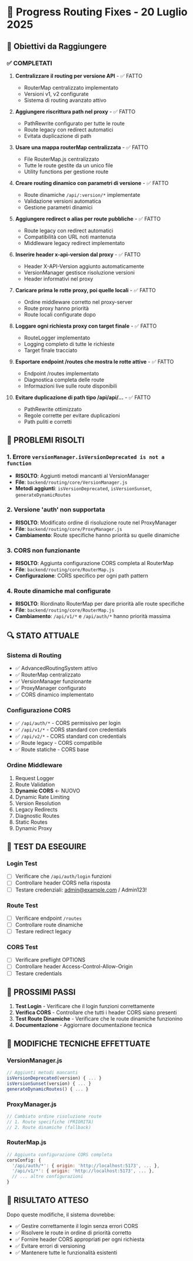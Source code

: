 # 🔧 Progress Routing Fixes - 20 Luglio 2025

## 🎯 Obiettivi da Raggiungere

### ✅ COMPLETATI
1. **Centralizzare il routing per versione API** - ✅ FATTO
   - RouterMap centralizzato implementato
   - Versioni v1, v2 configurate
   - Sistema di routing avanzato attivo

2. **Aggiungere riscrittura path nel proxy** - ✅ FATTO
   - PathRewrite configurato per tutte le route
   - Route legacy con redirect automatici
   - Evitata duplicazione di path

3. **Usare una mappa routerMap centralizzata** - ✅ FATTO
   - File RouterMap.js centralizzato
   - Tutte le route gestite da un unico file
   - Utility functions per gestione route

4. **Creare routing dinamico con parametri di versione** - ✅ FATTO
   - Route dinamiche `/api/:version/*` implementate
   - Validazione versioni automatica
   - Gestione parametri dinamici

5. **Aggiungere redirect o alias per route pubbliche** - ✅ FATTO
   - Route legacy con redirect automatici
   - Compatibilità con URL noti mantenuta
   - Middleware legacy redirect implementato

6. **Inserire header x-api-version dal proxy** - ✅ FATTO
   - Header X-API-Version aggiunto automaticamente
   - VersionManager gestisce risoluzione versioni
   - Header informativi nel proxy

7. **Caricare prima le rotte proxy, poi quelle locali** - ✅ FATTO
   - Ordine middleware corretto nel proxy-server
   - Route proxy hanno priorità
   - Route locali configurate dopo

8. **Loggare ogni richiesta proxy con target finale** - ✅ FATTO
   - RouteLogger implementato
   - Logging completo di tutte le richieste
   - Target finale tracciato

9. **Esportare endpoint /routes che mostra le rotte attive** - ✅ FATTO
   - Endpoint /routes implementato
   - Diagnostica completa delle route
   - Informazioni live sulle route disponibili

10. **Evitare duplicazione di path tipo /api/api/...** - ✅ FATTO
    - PathRewrite ottimizzato
    - Regole corrette per evitare duplicazioni
    - Path puliti e corretti

## 🚨 PROBLEMI RISOLTI

### 1. Errore `versionManager.isVersionDeprecated is not a function`
- **RISOLTO**: Aggiunti metodi mancanti al VersionManager
- **File**: `backend/routing/core/VersionManager.js`
- **Metodi aggiunti**: `isVersionDeprecated`, `isVersionSunset`, `generateDynamicRoutes`

### 2. Versione 'auth' non supportata
- **RISOLTO**: Modificato ordine di risoluzione route nel ProxyManager
- **File**: `backend/routing/core/ProxyManager.js`
- **Cambiamento**: Route specifiche hanno priorità su quelle dinamiche

### 3. CORS non funzionante
- **RISOLTO**: Aggiunta configurazione CORS completa al RouterMap
- **File**: `backend/routing/core/RouterMap.js`
- **Configurazione**: CORS specifico per ogni path pattern

### 4. Route dinamiche mal configurate
- **RISOLTO**: Riordinato RouterMap per dare priorità alle route specifiche
- **File**: `backend/routing/core/RouterMap.js`
- **Cambiamento**: `/api/v1/*` e `/api/auth/*` hanno priorità massima

## 🔍 STATO ATTUALE

### Sistema di Routing
- ✅ AdvancedRoutingSystem attivo
- ✅ RouterMap centralizzato
- ✅ VersionManager funzionante
- ✅ ProxyManager configurato
- ✅ CORS dinamico implementato

### Configurazione CORS
- ✅ `/api/auth/*` - CORS permissivo per login
- ✅ `/api/v1/*` - CORS standard con credentials
- ✅ `/api/v2/*` - CORS standard con credentials
- ✅ Route legacy - CORS compatibile
- ✅ Route statiche - CORS base

### Ordine Middleware
1. Request Logger
2. Route Validation
3. **Dynamic CORS** ← NUOVO
4. Dynamic Rate Limiting
5. Version Resolution
6. Legacy Redirects
7. Diagnostic Routes
8. Static Routes
9. Dynamic Proxy

## 🧪 TEST DA ESEGUIRE

### Login Test
- [ ] Verificare che `/api/auth/login` funzioni
- [ ] Controllare header CORS nella risposta
- [ ] Testare credenziali: admin@example.com / Admin123!

### Route Test
- [ ] Verificare endpoint `/routes`
- [ ] Controllare route dinamiche
- [ ] Testare redirect legacy

### CORS Test
- [ ] Verificare preflight OPTIONS
- [ ] Controllare header Access-Control-Allow-Origin
- [ ] Testare credentials

## 📝 PROSSIMI PASSI

1. **Test Login** - Verificare che il login funzioni correttamente
2. **Verifica CORS** - Controllare che tutti i header CORS siano presenti
3. **Test Route Dinamiche** - Verificare che le route dinamiche funzionino
4. **Documentazione** - Aggiornare documentazione tecnica

## 🔧 MODIFICHE TECNICHE EFFETTUATE

### VersionManager.js
```javascript
// Aggiunti metodi mancanti
isVersionDeprecated(version) { ... }
isVersionSunset(version) { ... }
generateDynamicRoutes() { ... }
```

### ProxyManager.js
```javascript
// Cambiato ordine risoluzione route
// 1. Route specifiche (PRIORITÀ)
// 2. Route dinamiche (fallback)
```

### RouterMap.js
```javascript
// Aggiunta configurazione CORS completa
corsConfig: {
  '/api/auth/*': { origin: 'http://localhost:5173', ... },
  '/api/v1/*': { origin: 'http://localhost:5173', ... },
  // ... altre configurazioni
}
```

## 🎯 RISULTATO ATTESO

Dopo queste modifiche, il sistema dovrebbe:
- ✅ Gestire correttamente il login senza errori CORS
- ✅ Risolvere le route in ordine di priorità corretto
- ✅ Fornire header CORS appropriati per ogni richiesta
- ✅ Evitare errori di versioning
- ✅ Mantenere tutte le funzionalità esistenti